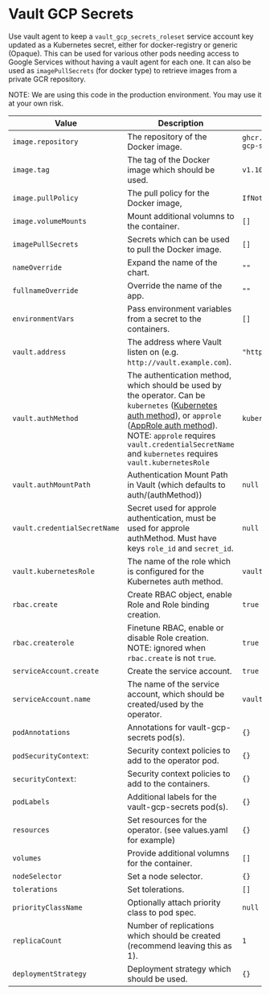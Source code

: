 # Vault GCP Secrets

Use vault agent to keep a `vault_gcp_secrets_roleset` service account key updated as a
Kubernetes secret, either for docker-registry or generic (Opaque). This can be used
for various other pods needing access to Google Services without having a vault agent
for each one. It can also be used as `imagePullSecrets` (for docker type) to retrieve
images from a private GCR repository.

NOTE: We are using this code in the production environment. You may use it at your own risk.

| Value | Description | Default |
| ----- | ----------- | ------- |
| `image.repository` | The repository of the Docker image. | `ghcr.io/tjm/vault-gcp-secrets` |
| `image.tag` | The tag of the Docker image which should be used. | `v1.10.1` |
| `image.pullPolicy` | The pull policy for the Docker image, | `IfNotPresent` |
| `image.volumeMounts` | Mount additional volumns to the container. | `[]` |
| `imagePullSecrets` | Secrets which can be used to pull the Docker image. | `[]` |
| `nameOverride` | Expand the name of the chart. | `""` |
| `fullnameOverride` | Override the name of the app. | `""` |
| `environmentVars` | Pass environment variables from a secret to the containers. | `[]` |
| `vault.address` | The address where Vault listen on (e.g. `http://vault.example.com`). | `"http://vault:8200"` |
| `vault.authMethod` | The authentication method, which should be used by the operator. Can be `kubernetes` ([Kubernetes auth method](https://www.vaultproject.io/docs/auth/kubernetes.html)), or `approle` ([AppRole auth method](https://www.vaultproject.io/docs/auth/approle)). NOTE: `approle` requires `vault.credentialSecretName` and `kubernetes` requires `vault.kubernetesRole`  | `kubernetes` |
| `vault.authMountPath` | Authentication Mount Path in Vault (which defaults to auth/(authMethod)) | `null` |
| `vault.credentialSecretName` | Secret used for approle authentication, must be used for approle authMethod. Must have keys `role_id` and `secret_id`. | `null` |
| `vault.kubernetesRole` | The name of the role which is configured for the Kubernetes auth method. | `vault-gcp-secrets` |
| `rbac.create` | Create RBAC object, enable Role and Role binding creation. | `true` |
| `rbac.createrole` | Finetune RBAC, enable or disable Role creation. NOTE: ignored when `rbac.create` is not `true`. | `true` |
| `serviceAccount.create` | Create the service account. | `true` |
| `serviceAccount.name` | The name of the service account, which should be created/used by the operator. | `vault-gcp-secrets` |
| `podAnnotations` | Annotations for vault-gcp-secrets pod(s). | `{}` |
| `podSecurityContext`: | Security context policies to add to the operator pod. | `{}` |
| `securityContext`: | Security context policies to add to the containers. | `{}` |
| `podLabels` | Additional labels for the vault-gcp-secrets pod(s). | `{}` |
| `resources` | Set resources for the operator. (see values.yaml for example) | `{}` |
| `volumes` | Provide additional volumns for the container. | `[]` |
| `nodeSelector` | Set a node selector. | `{}` |
| `tolerations` | Set tolerations. | `[]` |
| `priorityClassName` | Optionally attach priority class to pod spec. | `null` |
| `replicaCount` | Number of replications which should be created (recommend leaving this as 1). | `1` |
| `deploymentStrategy` | Deployment strategy which should be used. | `{}` |
